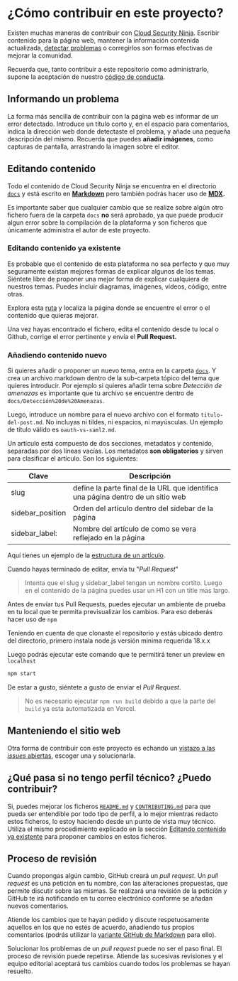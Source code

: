 # ¿Cómo contribuir en este proyecto?
Existen muchas maneras de contribuir con [Cloud Security Ninja](http://acloudsecurity.ninja).
Escribir contenido para la página web, mantener la información contenida actualizada, [detectar problemas](https://github.com/gerardokaztro/cloudsec-ninja/issues/new) o corregirlos son formas efectivas de mejorar la comunidad.

Recuerda que, tanto contribuir a este repositorio como administrarlo, supone la aceptación de nuestro [código de conducta](https://github.com/gerardokaztro/cloudsec-ninja/blob/main/CODE_OF_CONDUCT.md).

## Informando un problema
La forma más sencilla de contribuir con la página web es informar de un error detectado. Introduce un título corto y, en el espacio para comentarios, indica la dirección web donde detectaste el problema, y añade una pequeña descripción del mismo. Recuerda que puedes **añadir imágenes**, como capturas de pantalla, arrastrando la imagen sobre el editor.

## Editando contenido
Todo el contenido de Cloud Security Ninja se encuentra en el directorio [`docs`](https://github.com/gerardokaztro/cloudsec-ninja/tree/main/docs) y está escrito en **[Markdown](https://www.markdownguide.org/)** pero también podrás hacer uso de **[MDX](https://mdxjs.com/).** 

Es importante saber que cualquier cambio que se realize sobre algún otro fichero fuera de la carpeta `docs` **no** será aprobado, ya que puede producir algun error sobre la compilación de la plataforma y son ficheros que únicamente administra el autor de este proyecto.

### Editando contenido ya existente
Es probable que el contenido de esta plataforma no sea perfecto y que muy seguramente existan mejores formas de explicar algunos de los temas. Siéntete libre de proponer una mejor forma de explicar cualquiera de nuestros temas. Puedes incluir diagramas, imágenes, vídeos, código, entre otras.

Explora esta [ruta](https://github.com/gerardokaztro/cloudsec-ninja/tree/main/docs) y localiza la página donde se encuentre el error o el contenido que quieras mejorar.

Una vez hayas encontrado el fichero, edita el contenido desde tu local o Github, corrige el error pertinente y envía el **Pull Request.**

### Añadiendo contenido nuevo
Si quieres añadir o proponer un nuevo tema, entra en la carpeta [`docs`](https://github.com/gerardokaztro/cloudsec-ninja/tree/main/docs). Y crea un archivo markdown dentro de la sub-carpeta tópico del tema que quieres introducir. Por ejemplo si quieres añadir tema sobre *Detección de amenazas* es importante que tu archivo se encuentre dentro de `docs/Detección%20de%20Amenazas`.

Luego, introduce un nombre para el nuevo archivo con el formato `titulo-del-post.md`. No incluyas ni tildes, ni espacios, ni mayúsculas. Un ejemplo de título válido es `oauth-vs-saml2.md`.

Un artículo está compuesto de dos secciones, metadatos y contenido, separadas por dos líneas vacías. Los metadatos **son obligatorios** y sirven para clasificar el artículo. Son los siguientes:

| Clave   | Descripción                                  |
|---------|----------------------------------------------|
| slug   | define la parte final de la URL que identifica una página dentro de un sitio web |
| sidebar_position    | Orden del artículo dentro del sidebar de la página |
| sidebar_label: | Nombre del artículo de como se vera reflejado en la página |

Aquí tienes un ejemplo de la [estructura de un artículo](https://raw.githubusercontent.com/gerardokaztro/cloudsec-ninja/main/docs/%F0%9F%91%8B%20Bienvenida/empezando.md).

Cuando hayas terminado de editar, envía tu "*Pull Request*"

> Intenta que el slug y sidebar_label tengan un nombre cortito. Luego en el contenido de la página puedes usar un H1 con un title mas largo.

Antes de envíar tus Pull Requests, puedes ejecutar un ambiente de prueba en tu local que te permita previsualizar los cambios. Para eso deberás hacer uso de `npm`

Teniendo en cuenta de que clonaste el repositorio y estás ubicado dentro del directorio, primero instala node.js versión minima requerida 18.x.x

Luego podrás ejecutar este comando que te permitirá tener un preview en `localhost`

```bash
npm start
```

De estar a gusto, siéntete a gusto de enviar el *Pull Request*.

> No es necesario ejecutar `npm run build` debido a que la parte del `build` ya esta automatizada en Vercel.

## Manteniendo el sitio web
Otra forma de contribuir con este proyecto es echando un [vistazo a las _issues_ abiertas](https://github.com/gerardokaztro/cloudsec-ninja/issues), escoger una y solucionarla.

## ¿Qué pasa si no tengo perfil técnico? ¿Puedo contribuir?
Si, puedes mejorar los ficheros [`README.md`](https://github.com/gerardokaztro/cloudsec-ninja/tree/main/README.md) y [`CONTRIBUTING.md`](https://github.com/gerardokaztro/cloudsec-ninja/tree/main/CONTRIBUTING.md) para que pueda ser entendible por todo tipo de perfil, a lo mejor mientras redacto estos ficheros, lo estoy haciendo desde un punto de vista muy técnico. Utiliza el mismo procedimiento explicado en la sección [Editando contenido ya existente](#editando-contenido-ya-existente) para proponer cambios en estos ficheros.

## Proceso de revisión
Cuando propongas algún cambio, GitHub creará un _pull request_. Un _pull request_ es una petición en tu nombre, con las alteraciones propuestas, que permite discutir sobre las mismas. Se realizará una revisión de la petición y GitHub te irá notificando en tu correo electrónico conforme se añadan nuevos comentarios.

Atiende los cambios que te hayan pedido y discute respetuosamente aquellos en los que no estés de acuerdo, añadiendo tus propios comentarios (podrás utilizar la [variante GitHub de Markdown](https://guides.github.com/features/mastering-markdown/) para ello).

Solucionar los problemas de un _pull request_ puede no ser el paso final. El proceso de revisión puede repetirse. Atiende las sucesivas revisiones y el equipo editorial aceptará tus cambios cuando todos los problemas se hayan resuelto.
